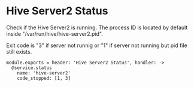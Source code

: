 
# Hive Server2 Status

Check if the Hive Server2 is running. The process ID is located by default
inside "/var/run/hive/hive-server2.pid".

Exit code is "3" if server not runnig or "1" if server not running but pid file
still exists.

    module.exports = header: 'Hive Server2 Status', handler: ->
      @service.status
        name: 'hive-server2'
        code_stopped: [1, 3]
